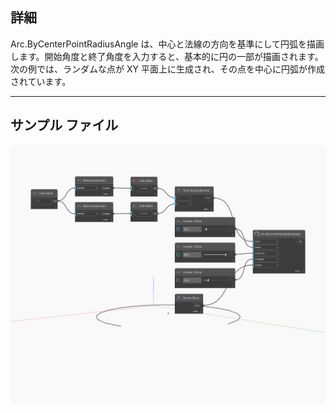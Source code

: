 ## 詳細
Arc.ByCenterPointRadiusAngle は、中心と法線の方向を基準にして円弧を描画します。開始角度と終了角度を入力すると、基本的に円の一部が描画されます。次の例では、ランダムな点が XY 平面上に生成され、その点を中心に円弧が作成されています。
___
## サンプル ファイル

![ByCenterPointRadiusAngle](./Autodesk.DesignScript.Geometry.Arc.ByCenterPointRadiusAngle_img.jpg)

